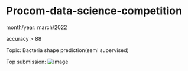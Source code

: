 # Procom-data-science-competition
month/year: march/2022

accuracy > 88

Topic: Bacteria shape prediction(semi supervised)

Top submission:
![image](https://user-images.githubusercontent.com/80022378/191067879-57d3ad96-ba15-415b-abc5-c2613a4acf46.png)
